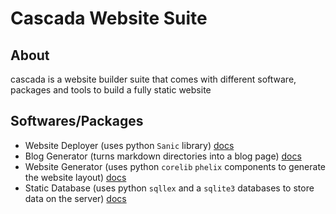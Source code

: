 # Cascada Website Suite

## About

cascada is a website builder suite that comes with different
software, packages and tools to build a fully static website

## Softwares/Packages

- Website Deployer (uses python `Sanic` library) [docs](docs/deployer.md)
- Blog Generator (turns markdown directories into a blog page) [docs](docs/blog.md)
- Website Generator (uses python `corelib` `phelix` components to generate the website layout) [docs](docs/ssg.md)
- Static Database (uses python `sqllex` and a `sqlite3` databases to store data on the server) [docs](docs/database.md)
